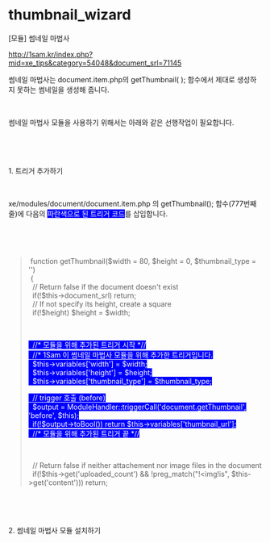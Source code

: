 # thumbnail_wizard
[모듈] 썸네일 마법사


http://1sam.kr/index.php?mid=xe_tips&category=54048&document_srl=71145

<p>썸네일 마법사는 document.item.php의 getThumbnail( ); 함수에서 제대로 생성하지 못하는 썸네일을 생성해 줍니다.</p>
<p><br /></p>
<p>썸네일 마법사 모듈을 사용하기 위해서는 아래와 같은 선행작업이 필요합니다.</p>
<p><br /></p>
<p><br /></p>
<p>1. 트리거 추가하기</p>
<p><br /></p>
<p>xe/modules/document/document.item.php 의 getThumbnail(); 함수(777번째 줄)에 다음의 <span style="color: rgb(255, 255, 255); background-color: rgb(0, 0, 255);">파란색으로 된&nbsp;트리거 코드</span>를 삽입합니다.</p>
<p><br /></p>
<p><br /></p>
<blockquote class="q4"><p>&nbsp;function getThumbnail($width = 80, $height = 0, $thumbnail_type = '')<br />&nbsp;{<br />&nbsp;&nbsp;// Return false if the document doesn't exist<br />&nbsp;&nbsp;if(!$this-&gt;document_srl) return;<br />&nbsp;&nbsp;// If not specify its height, create a square<br />&nbsp;&nbsp;if(!$height) $height = $width;</p>
<p><br /></p>
<p><span style="color: rgb(255, 255, 255); background-color: rgb(0, 0, 255);">&nbsp;&nbsp;//* 모듈을 위해 추가된 트리거 시작 *//</span><br /><span style="color: rgb(255, 255, 255); background-color: rgb(0, 0, 255);">&nbsp;&nbsp;//* 1Sam 이 썸네일 마법사 모듈을 위해 추가한 트리거입니다.</span><br /><span style="color: rgb(255, 255, 255); background-color: rgb(0, 0, 255);">&nbsp;&nbsp;$this-&gt;variables['width'] = $width;</span><br /><span style="color: rgb(255, 255, 255); background-color: rgb(0, 0, 255);">&nbsp;&nbsp;$this-&gt;variables['height'] = $height;</span><br /><span style="color: rgb(255, 255, 255); background-color: rgb(0, 0, 255);">&nbsp;&nbsp;$this-&gt;variables['thumbnail_type'] = $thumbnail_type;</span></p>
<span style="color: rgb(255, 255, 255); background-color: rgb(0, 0, 255);">
</span><p><span style="color: rgb(255, 255, 255); background-color: rgb(0, 0, 255);">&nbsp;&nbsp;// trigger 호출 (before)</span><br /><span style="color: rgb(255, 255, 255); background-color: rgb(0, 0, 255);">&nbsp;&nbsp;$output = ModuleHandler::triggerCall('document.getThumbnail', 'before', $this);</span><br /><span style="color: rgb(255, 255, 255); background-color: rgb(0, 0, 255);">&nbsp;&nbsp;if(!$output-&gt;toBool()) return $this-&gt;variables['thumbnail_url'];</span><br /><span style="color: rgb(255, 255, 255); background-color: rgb(0, 0, 255);">&nbsp;&nbsp;//* 모듈을 위해 추가된 트리거 끝 *//</span></p>
<p><br /></p>
<p>&nbsp;&nbsp;// Return false if neither attachement nor image files in the document<br />&nbsp;&nbsp;if(!$this-&gt;get('uploaded_count') &amp;&amp; !preg_match("!&lt;img!is", $this-&gt;get('content'))) return;<br /></p>
</blockquote><p><br /></p>
<p>

</p>
<p><br /></p>
<p>2. 썸네일 마법사 모듈 설치하기</p>
<p><br />
</p>
